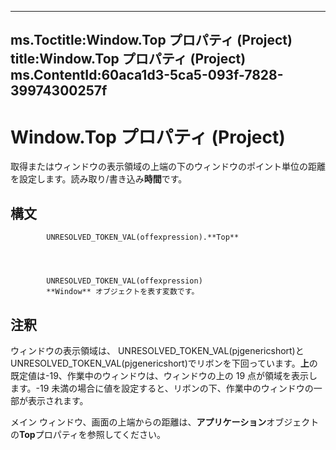 

---
ms.Toctitle:Window.Top プロパティ (Project)
title:Window.Top プロパティ (Project)
ms.ContentId:60aca1d3-5ca5-093f-7828-39974300257f
---
# Window.Top プロパティ (Project)




取得またはウィンドウの表示領域の上端の下のウィンドウのポイント単位の距離を設定します。読み取り/書き込み**時間**です。

## 構文

            UNRESOLVED_TOKEN_VAL(offexpression).**Top**




            UNRESOLVED_TOKEN_VAL(offexpression)
            **Window** オブジェクトを表す変数です。



## 注釈
ウィンドウの表示領域は、 UNRESOLVED_TOKEN_VAL(pjgenericshort)とUNRESOLVED_TOKEN_VAL(pjgenericshort)でリボンを下回っています。**上**の既定値は-19、作業中のウィンドウは、ウィンドウの上の 19 点が領域を表示します。-19 未満の場合に値を設定すると、リボンの下、作業中のウィンドウの一部が表示されます。



メイン ウィンドウ、画面の上端からの距離は、**アプリケーション**オブジェクトの**Top**プロパティを参照してください。




